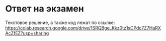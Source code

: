 # Ответ на экзамен

Текстовое решение, а также код лежат по ссылке: https://colab.research.google.com/drive/1SRQBge_Kkz0tz1sCPdc7Z7HaRXAcZfEZ?usp=sharing
